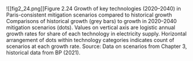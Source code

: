 ![[fig2_24.png]]Figure 2.24 Growth of key technologies (2020–2040) in Paris-consistent mitigation scenarios compared to historical growth Comparisons of historical growth (grey bars) to growth in 2020–2040 mitigation scenarios (dots). Values on vertical axis are logistic annual growth rates for share of each technology in electricity supply. Horizontal arrangement of dots within technology categories indicates count of scenarios at each growth rate. Source: Data on scenarios from Chapter 3, historical data from BP (2021).